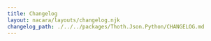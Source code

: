 ```yaml
---
title: Changelog
layout: nacara/layouts/changelog.njk
changelog_path: ./../../packages/Thoth.Json.Python/CHANGELOG.md
---
```

